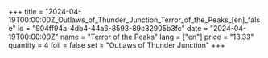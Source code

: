 +++
title = "2024-04-19T00:00:00Z_Outlaws_of_Thunder_Junction_Terror_of_the_Peaks_[en]_false"
id = "904ff94a-4db4-44a6-8593-89c32905b3fc"
date = "2024-04-19T00:00:00Z"
name = "Terror of the Peaks"
lang = ["en"]
price = "13.33"
quantity = 4
foil = false
set = "Outlaws of Thunder Junction"
+++
